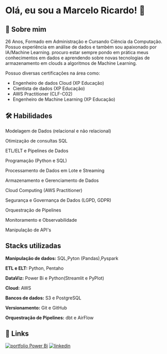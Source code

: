 
# Olá, eu sou a Marcelo Ricardo! 👋


## 🚀 Sobre mim
26 Anos,
Formado em Administração e Cursando Ciência da Computação.
Possuo experiência em análise de dados e também sou apaixonado por IA/Machine Learning. procuro estar sempre pondo em prática
meus conhecimentos em dados e aprendendo sobre novas tecnologias de armazenamento em clouds a algoritmos de Machine Learning.

Possuo diversas certificações na área como:
- Engenheiro de dados Cloud (XP Educação)
- Cientista de dados (XP Educação)
- AWS Practitioner (CLF-C02)
- Engenheiro de Machine Learning (XP Educação)

## 🛠 Habilidades
Modelagem de Dados (relacional e não relacional)

Otimização de consultas SQL

ETL/ELT e Pipelines de Dados

Programação (Python e SQL)

Processamento de Dados em Lote e Streaming

Armazenamento e Gerenciamento de Dados

Cloud Computing (AWS Practitioner)

Segurança e Governança de Dados (LGPD, GDPR)

Orquestração de Pipelines

Monitoramento e Observabilidade

Manipulação de API's
## Stacks utilizadas

**Manipulação de dados:** SQL,Pyton (Pandas),Pyspark

**ETL e ELT:** Python, Pentaho

**DataViz:** Power Bi e Python(Streamlit e PyPlot)

**Cloud:** AWS 

**Bancos de dados:** S3 e PostgreSQL

**Versionamento:** Git e GitHub

**Orquestração de Pipelines:** dbt e AirFlow




## 🔗 Links
[![portfolio Power Bi](https://img.shields.io/badge/my_portfolio-000?style=for-the-badge&logo=ko-fi&logoColor=white)](https://sites.google.com/view/projetodata/p%C3%A1gina-inicial)
[![linkedin](https://img.shields.io/badge/linkedin-0A66C2?style=for-the-badge&logo=linkedin&logoColor=white)](https://www.linkedin.com/in/marcelo-ricardo-b727872b1/)


